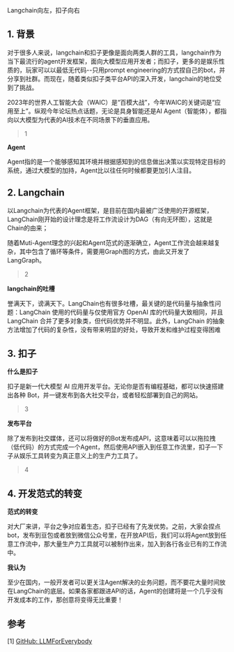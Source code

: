 Langchain向左，扣子向右

## 1. 背景

对于很多人来说，langchain和扣子更像是面向两类人群的工具，langchain作为当下最流行的agent开发框架，面向大模型应用开发者；而扣子，更多的是娱乐性质的，玩家可以以最低无代码--只用prompt engineering的方式捏自己的bot，并分享到社群。而现在，随着类似扣子类平台API的深入开发，langchain的地位受到了挑战。

2023年的世界人工智能大会（WAIC）是“百模大战”，今年WAIC的关键词是“应用至上”。纵观今年论坛热点话题，无论是具身智能还是AI Agent（智能体），都指向以大模型为代表的AI技术在不同场景下的垂直应用。

>1

**Agent**

Agent指的是一个能够感知其环境并根据感知到的信息做出决策以实现特定目标的系统，通过大模型的加持，Agent比以往任何时候都要更加引人注目。


## 2. Langchain
以Langchain为代表的Agent框架，是目前在国内最被广泛使用的开源框架，LangChain刚开始的设计理念是将工作流设计为DAG（有向无环图），这就是Chain的由来；

随着Muti-Agent理念的兴起和Agent范式的逐渐确立，Agent工作流会越来越复杂，其中包含了循环等条件，需要用Graph图的方式，由此又开发了LangGraph。

>2

**langchain的吐槽**

誉满天下，谤满天下。LangChain也有很多吐槽，最关键的是代码量与抽象性问题：LangChain 使用的代码量与仅使用官方 OpenAI 库的代码量大致相同，并且 LangChain 合并了更多对象类，但代码优势并不明显。此外，LangChain 的抽象方法增加了代码的复杂性，没有带来明显的好处，导致开发和维护过程变得困难

## 3. 扣子

**什么是扣子**

扣子是新一代大模型 AI 应用开发平台。无论你是否有编程基础，都可以快速搭建出各种 Bot，并一键发布到各大社交平台，或者轻松部署到自己的网站。

> 3

**发布平台**

除了发布到社交媒体，还可以将做好的Bot发布成API，这意味着可以以拖拉拽（低代码）的方式完成一个Agent，然后使用API嵌入到任意工作流里，扣子一下子从娱乐工具转变为真正意义上的生产力工具了。

>4

## 4. 开发范式的转变

**范式的转变**

对大厂来讲，平台之争对应着生态，扣子已经有了先发优势。之前，大家会捏点bot，发布到豆包或者放到微信公众号里，在开放API后，我们可以将Agent放到任意工作流中，那大量生产力工具就可以被制作出来，加入到各行各业已有的工作流中。

**我认为**

至少在国内，一般开发者可以更关注Agent解决的业务问题，而不要花大量时间放在LangChain的底层。如果各家都跟进API的话，Agent的创建将是一个几乎没有开发成本的工作，那创意将变得无比重要！

## 参考

<div id="refer-anchor-1"></div>

[1] [GitHub: LLMForEverybody](https://github.com/luhengshiwo/LLMForEverybody)



